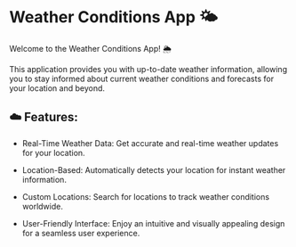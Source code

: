 # Weather Conditions App 🌤️

Welcome to the Weather Conditions App! 🌦️

This application provides you with up-to-date weather information, allowing you to stay informed about current weather conditions and forecasts for your location and beyond.

## ☁️ Features:

- Real-Time Weather Data: Get accurate and real-time weather updates for your location.

- Location-Based: Automatically detects your location for instant weather information.

- Custom Locations: Search for locations to track weather conditions worldwide.

- User-Friendly Interface: Enjoy an intuitive and visually appealing design for a seamless user experience.
